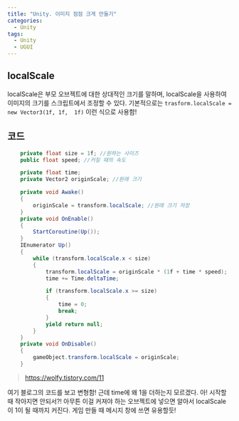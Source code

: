 ```yaml
---
title: "Unity. 이미지 점점 크게 만들기"
categories:
  - Unity
tags:
  - Unity
  - UGUI
---
```


## localScale

localScale은 부모 오브젝트에 대한 상대적인 크기를 말하며, localScale을 사용하여 이미지의 크기를 스크립트에서 조정할 수 있다. 기본적으로는 `trasform.localScale = new Vector3(1f, 1f,  1f)` 이런 식으로 사용함!

## 코드

```c#
    private float size = 1f; //원하는 사이즈
    public float speed; //커질 때의 속도

    private float time;
    private Vector2 originScale; //원래 크기

    private void Awake()
    {
        originScale = transform.localScale; //원래 크기 저장
    }
    private void OnEnable()
    {
        StartCoroutine(Up());
    }
    IEnumerator Up()
    {
        while (transform.localScale.x < size)
        {
            transform.localScale = originScale * (1f + time * speed);
            time += Time.deltaTime;

            if (transform.localScale.x >= size)
            {
                time = 0;
                break;
            }
            yield return null;
        }
    }
    private void OnDisable()
    {
        gameObject.transform.localScale = originScale;
    }
```

> <https://wolfy.tistory.com/11>

여기 블로그의 코드를 보고 변형함! 근데 time에 왜 1을 더하는지 모르겠다.  아! 시작할 때 작아지면 안되서?! 아무튼 이걸 커져야 하는 오브젝트에 넣으면 알아서 localScale이 1이 될 때까지 커진다. 게임 만들 때 메시지 창에 쓰면 유용할듯!